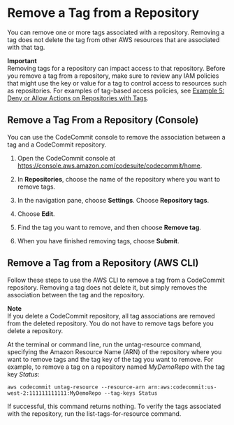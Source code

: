 # Remove a Tag from a Repository<a name="how-to-tag-repository-delete"></a>

You can remove one or more tags associated with a repository\. Removing a tag does not delete the tag from other AWS resources that are associated with that tag\.

**Important**  
Removing tags for a repository can impact access to that repository\. Before you remove a tag from a repository, make sure to review any IAM policies that might use the key or value for a tag to control access to resources such as repositories\. For examples of tag\-based access policies, see [Example 5: Deny or Allow Actions on Repositories with Tags](auth-and-access-control-iam-identity-based-access-control.md#identity-based-policies-example-5)\.

## Remove a Tag From a Repository \(Console\)<a name="how-to-tag-repository-delete-console"></a>

You can use the CodeCommit console to remove the association between a tag and a CodeCommit repository\. 

1. Open the CodeCommit console at [https://console\.aws\.amazon\.com/codesuite/codecommit/home](https://console.aws.amazon.com/codesuite/codecommit/home)\.

1. In **Repositories**, choose the name of the repository where you want to remove tags\.

1. In the navigation pane, choose **Settings**\. Choose **Repository tags**\. 

1. Choose **Edit**\.

1. Find the tag you want to remove, and then choose **Remove tag**\.

1. When you have finished removing tags, choose **Submit**\.

## Remove a Tag from a Repository \(AWS CLI\)<a name="how-to-tag-repository-delete-cli"></a>

Follow these steps to use the AWS CLI to remove a tag from a CodeCommit repository\. Removing a tag does not delete it, but simply removes the association between the tag and the repository\. 

**Note**  
If you delete a CodeCommit repository, all tag associations are removed from the deleted repository\. You do not have to remove tags before you delete a repository\.

At the terminal or command line, run the untag\-resource command, specifying the Amazon Resource Name \(ARN\) of the repository where you want to remove tags and the tag key of the tag you want to remove\. For example, to remove a tag on a repository named *MyDemoRepo* with the tag key *Status*:

```
aws codecommit untag-resource --resource-arn arn:aws:codecommit:us-west-2:111111111111:MyDemoRepo --tag-keys Status
```

If successful, this command returns nothing\. To verify the tags associated with the repository, run the list\-tags\-for\-resource command\.